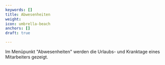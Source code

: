 ```yaml
---
keywords: []
title: Abwesenheiten
weight: 
icon: umbrella-beach
anchors: []
draft: true

---
```

Im Menüpunkt "Abwesenheiten" werden die Urlaubs- und Kranktage eines Mitarbeiters gezeigt.